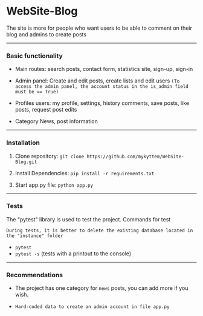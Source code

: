 # WebSite-Blog

The site is more for people who want users to be able to comment on their blog and admins to create posts

---
### Basic functionality
- Main routes: search posts, contact form, statistics site, sign-up, sign-in

- Admin panel: Create and edit posts, create lists and edit users `(To access the admin panel, the account status in the is_admin field must be == True)`

- Profiles users: my profile, settings, history comments, save posts, like posts, request post edits

- Category News, post information



---
### Installation

1. Clone repository: `git clone https://github.com/mykyttem/WebSite-Blog.git`

2. Install Dependencies: `pip install -r requirements.txt`

3. Start app.py file: `python app.py`

---
### Tests
The "pytest" library is used to test the project.
Commands for test

`During tests, it is better to delete the existing database located in the "instance" folder`

- `pytest` 
- `pytest -s` (tests with a printout to the console)

---
### Recommendations

- The project has one category for `news` posts, you can add more if you wish.

- `Hard-coded data to create an admin account in file app.py`